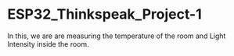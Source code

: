 # ESP32_Thinkspeak_Project-1
In this, we are are measuring the temperature of the room and Light Intensity inside the room.
